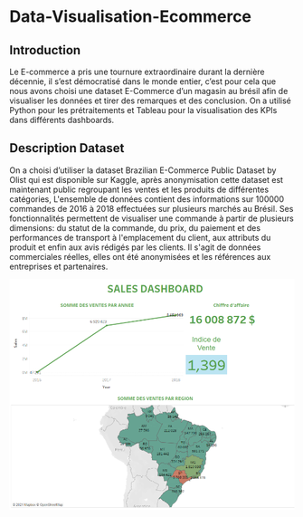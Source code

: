 # Data-Visualisation-Ecommerce

## Introduction
Le E-commerce a pris une tournure extraordinaire durant la dernière décennie, il s’est démocratisé dans le monde entier, c’est pour cela que nous avons choisi une dataset E-Commerce d’un magasin au brésil afin de visualiser les données et tirer des remarques et des conclusion. On a utilisé Python pour les prétraitements et Tableau pour la visualisation des KPIs dans différents dashboards.

## Description Dataset
On a choisi d’utiliser la dataset Brazilian E-Commerce Public Dataset by Olist qui est disponible sur Kaggle, après anonymisation cette dataset est maintenant public regroupant les ventes et les produits de différentes catégories, L'ensemble de données contient des informations sur 100000 commandes de 2016 à 2018 effectuées sur plusieurs marchés au Brésil. Ses fonctionnalités permettent de visualiser une commande à partir de plusieurs dimensions: du statut de la commande, du prix, du paiement et des performances de transport à l'emplacement du client, aux attributs du produit et enfin aux avis rédigés par les clients. Il s'agit de données commerciales réelles, elles ont été anonymisées et les références aux entreprises et partenaires.

![image info](./img/img1.jpg)
